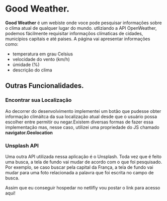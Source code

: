 # Good Weather.

<strong>Good Weather</strong> é um webiste onde voce pode pesquisar informações sobre o clima atual de qualquer lugar do mundo.
utliziando a API OpenWeather, podemos fácilmente requisitar informaçõos clímaticas de cidades, municípios capitais e até paises. A página vai apresentar informações como:

 * temperatura em grau Celsius
 * velocidade do vento (km/h)
 * úmidade (%)
 * descrição do clima
 

## Outras Funcionalidades.


<h3>Encontrar sua Localização</h3>
Ao decorrer do desenvolvimento implementei um botão que pudesse obter informação climáitca da sua localização atual desde que o usuário possa escolher entre permitir ou negar.Existem diversas formas de fazer essa implementação mas, nesse caso, utilizei uma propriedade do JS chamado <strong>navigator.Geolocation</strong> 

<h3>Unsplash API</h3>
Uma outra API utilizada nessa aplicação é o Unsplash. Toda vez que é feito uma busca, a tela de fundo vai mudar de acordo com o que foi pesquisado. Por exemplo, se caso buscar pela capital da França, a tela de fundo vai mudar para uma foto relacionada a palavra que foi escrita no campo de busca.


Assim que eu conseguir hospedar no netlifly vou postar o link para acesso aqui!
